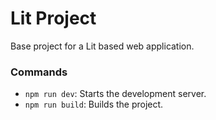 # Lit Project

Base project for a Lit based web application.

### Commands

- `npm run dev`: Starts the development server.
- `npm run build`: Builds the project.
